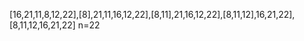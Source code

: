 [16,21,11,8,12,22],[8],21,11,16,12,22],[8,11],21,16,12,22],[8,11,12],16,21,22],[8,11,12,16,21,22]
n=22
